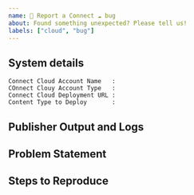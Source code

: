 ```yaml
---
name: 🐞 Report a Connect ☁️ bug
about: Found something unexpected? Please tell us!
labels: ["cloud", "bug"]
---
```


## System details

    Connect Cloud Account Name   :
    COnnect Clouy Account Type   :
    Connect Cloud Deployment URL :
    Content Type to Deploy       :

## Publisher Output and Logs

<!--
Publisher output helps us to identify the problem,
it is located in the "Output" window under the "Posit Publisher Deployment" option.
See https://github.com/posit-dev/publisher/blob/main/docs/troubleshooting.md#publisher-output
-->

## Problem Statement

## Steps to Reproduce
